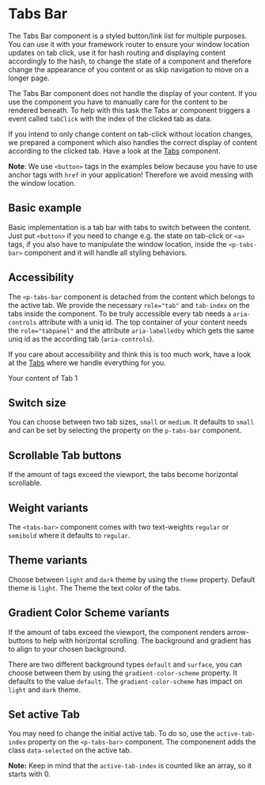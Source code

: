 # Tabs Bar

The Tabs Bar component is a styled button/link list for multiple purposes. You can use it with your framework router to ensure
your window location updates on tab click, use it for hash routing and displaying content accordingly to the hash, to change the state of a component
and therefore change the appearance of you content or as skip navigation to move on a longer page.

The Tabs Bar component does not handle the display of your content. If you use the component you have to manually care for the
content to be rendered beneath. To help with this task the Tabs ar component triggers a event called `tabClick` with the index
of the clicked tab as data.

If you intend to only change content on tab-click without location changes, we prepared a component which also
handles the correct display of content according to the clicked tab. Have a look at the [Tabs](#/components/tabs#code) component.

**Note**: We use `<button>` tags in the examples below because you have to use anchor tags with `href`
in your application! Therefore we avoid messing with the window location.

## Basic example

Basic implementation is a tab bar with tabs to switch between the content. Just put `<button>` if you need to change e.g. the state on tab-click  or `<a>`
tags, if you also have to manipulate the window location, inside the `<p-tabs-bar>` component and it will handle all styling behaviors. 

<Playground>
  <template>
     <p-tabs-bar>
       <button>Tab One</button>
       <button>Tab Two</button>
       <button>Tab Three</button>
     </p-tabs-bar>
  </template>
</Playground>

<Playground>
  <template>
     <p-tabs-bar>
       <a href="#">Tab One</a>
       <a href="#">Tab Two</a>
       <a href="#">Tab Three</a>
     </p-tabs-bar>
  </template>
</Playground>

## Accessibility

The `<p-tabs-bar` component is detached from the content which belongs to the active tab. We provide the necessary `role="tab"` and  `tab-index` on the tabs inside the component.
To be truly accessible every tab needs a `aria-controls` attribute with a uniq id. The top container of your content needs the `role="tabpanel"` and the attribute `aria-labelledby`
which gets the same uniq id as the according tab (`aria-controls`).

If you care about accessibility and think this is too much work, have a look at the [Tabs](#/components/tabs#code) where we handle everything for you.

<Playground>
  <template>
     <p-tabs-bar>
       <button aria-controls="tab-panel-1">Tab One</button>
       <button>Tab Two</button>
       <button>Tab Three</button>
     </p-tabs-bar>
  </template>
  <div role="tabpanel" aria-labelledby="tab-panel-1">
    <p-text>Your content of Tab 1</p-text> 
  </div>
</Playground>

## Switch size

You can choose between two tab sizes, `small` or `medium`. It defaults to `small` and can be set by selecting the property on the `p-tabs-bar` component.

<Playground>
  <template #configurator>
    <select v-model="size">
      <option disabled>Select size</option>
      <option selected value="small">Small</option>
      <option value="medium">Medium</option>
    </select>
  </template>
  <template>
     <p-tabs-bar :size="size">
       <button>Tab One</button>
       <button>Tab Two</button>
       <button>Tab Three</button>
     </p-tabs-bar>
  </template>
</Playground>

## Scrollable Tab buttons

If the amount of tags exceed the viewport, the tabs become horizontal scrollable.

<Playground>
  <template>
     <p-tabs-bar>
       <button>Tab One</button>
       <button>Tab Two</button>
       <button>Tab Three</button>
       <button>Tab Four</button>
       <button>Tab Five</button>
       <button>Tab Long Label Six</button>
       <button>Tab Seven</button>
       <button>Tab Eight</button>
       <button>Tab Nine</button>
     </p-tabs-bar>
  </template>
</Playground>

## Weight variants

The `<tabs-bar>` component comes with two text-weights `regular` or `semibold` where it defaults to `regular`.

<Playground>
  <template #configurator>
    <select v-model="weight">
      <option disabled>Select weight</option>
      <option selected value="regular">Regular</option>
      <option value="semibold">SemiBold</option>
    </select>
  </template>
  <template>
     <p-tabs-bar :weight="weight">
       <button>Tab One</button>
       <button>Tab Two</button>
       <button>Tab Three</button>
     </p-tabs-bar>
  </template>
</Playground>

## Theme variants

Choose between `light` and `dark` theme by using the `theme` property. Default theme is `light`.
The Theme the text color of the tabs.

<Playground :themeable="true">
  <template v-slot="{theme}">
     <p-tabs-bar :theme="theme">
       <button>Tab One</button>
       <button>Tab Two</button>
       <button>Tab Three</button>
     </p-tabs-bar>
  </template>
</Playground>

## Gradient Color Scheme variants

If the amount of tabs exceed the viewport, the component renders arrow-buttons to help with horizontal scrolling.
The background and gradient has to align to your chosen background.

There are two different background types `default` and `surface`, you can choose between them by using the `gradient-color-scheme` property. It defaults to the value `default`.
The `gradient-color-scheme` has impact on `light` and `dark` theme.

<Playground :themeable="true">
<template #configurator>
    <select v-model="gradientColorScheme">
      <option disabled>Select gradient-color-scheme</option>
      <option selected value="default">Default</option>
      <option value="surface">Surface</option>
    </select>
  </template>
  <template v-slot="{theme}">
     <p-tabs-bar :theme="theme" :gradient-color-scheme="gradientColorScheme">
       <button>Tab One</button>
       <button>Tab Two</button>
       <button>Tab Three</button>
       <button>Tab Four</button>
       <button>Tab Five</button>
       <button>Tab Long Label Six</button>
       <button>Tab Seven</button>
       <button>Tab Eight</button>
       <button>Tab Nine</button>
     </p-tabs-bar>
  </template>
</Playground>

## Set active Tab

You may need to change the initial active tab. To do so, use the `active-tab-index` property on the `<p-tabs-bar>` component.
The componenent adds the class `data-selected` on the active tab.

**Note:** Keep in mind that the `active-tab-index` is counted like an array, so it starts with 0. 

<Playground>
  <template>
     <p-tabs-bar active-tab-index="1">
       <button>Tab One</button>
       <button>Tab Two</button>
       <button>Tab Three</button>
     </p-tabs-bar>
  </template>
</Playground>

<script lang="ts">
  import Vue from 'vue';
import Component from 'vue-class-component';
  
  @Component
  export default class PlaygroundTabs extends Vue {
   public theme: string = 'light';
   public weight: string = 'regular';
   public size: string = 'small';
   public gradientColorScheme: string = 'default';
  }
</script>